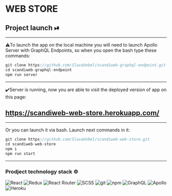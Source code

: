 # WEB STORE

## Project launch ⏯

<hr />
⚠️To launch the app on the local machine you will need to launch Apollo Server with GraphQL Endpoints, so when you open the bash type these commands:

```javascript
git clone https://github.com/SlavaUnbel/scandiweb-graphql-endpoint.git
cd scandiweb-graphql-endpoint
npm run server
```

<hr/>
✔️Server is running, now you are able to visit the deployed version of app on this page:

## https://scandiweb-web-store.herokuapp.com/

<hr/>
Or you can launch it via bash. Launch next commands in it:

```javascript
git clone https://github.com/SlavaUnbel/scandiweb-web-store.git
cd scandiweb-web-store
npm i
npm run start
```
<hr/>

<h3>Prodject technology stack ⚙️</h3>
<p>
  <img alt="React" src="https://img.shields.io/badge/react-%2320232a.svg?style=for-the-badge&logo=react&logoColor=%2361DAFB" />
  <img alt="Redux" src="https://img.shields.io/badge/redux-%23593d88.svg?style=for-the-badge&logo=redux&logoColor=white" />
  <img alt="React Router" src="https://img.shields.io/badge/React_Router-CA4245?style=for-the-badge&logo=react-router&logoColor=white" />
  <img alt="SCSS" src="https://img.shields.io/badge/SASS-hotpink.svg?style=for-the-badge&logo=SASS&logoColor=white" />
  <img alt="git" src="https://img.shields.io/badge/git-%23F05033.svg?style=for-the-badge&logo=git&logoColor=white" />
  <img alt="npm" src="https://img.shields.io/badge/NPM-%23000000.svg?style=for-the-badge&logo=npm&logoColor=white" />
  <img alt="GraphQL" src="https://img.shields.io/badge/-GraphQL-E10098?style=for-the-badge&logo=graphql&logoColor=white" />
  <img alt="Apollo" src="https://img.shields.io/badge/-ApolloGraphQL-311C87?style=for-the-badge&logo=apollo-graphql" />
  <img alt="Heroku" src="https://img.shields.io/badge/heroku-%23430098.svg?style=for-the-badge&logo=heroku&logoColor=white" />
</p>
